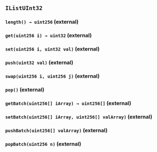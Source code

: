 ## `IListUInt32`

### `length() → uint256` (external)

### `get(uint256 i) → uint32` (external)

### `set(uint256 i, uint32 val)` (external)

### `push(uint32 val)` (external)

### `swap(uint256 i, uint256 j)` (external)

### `pop()` (external)

### `getBatch(uint256[] iArray) → uint256[]` (external)

### `setBatch(uint256[] iArray, uint256[] valArray)` (external)

### `pushBatch(uint256[] valArray)` (external)

### `popBatch(uint256 n)` (external)
